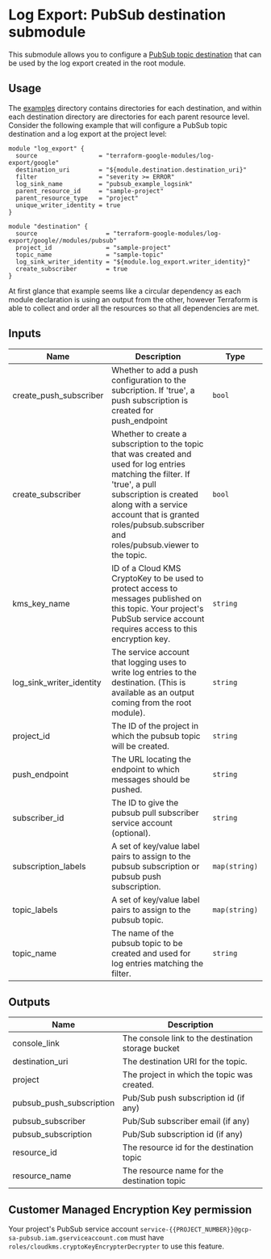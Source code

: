 # Log Export: PubSub destination submodule

This submodule allows you to configure a [PubSub topic destination](https://cloud.google.com/logging/docs/routing/overview#destinations) that
can be used by the log export created in the root module.

## Usage

The [examples](../../examples) directory contains directories for each destination, and within each destination directory are directories for each parent resource level. Consider the following
example that will configure a PubSub topic destination and a log export at the project level:

```hcl
module "log_export" {
  source                 = "terraform-google-modules/log-export/google"
  destination_uri        = "${module.destination.destination_uri}"
  filter                 = "severity >= ERROR"
  log_sink_name          = "pubsub_example_logsink"
  parent_resource_id     = "sample-project"
  parent_resource_type   = "project"
  unique_writer_identity = true
}

module "destination" {
  source                   = "terraform-google-modules/log-export/google//modules/pubsub"
  project_id               = "sample-project"
  topic_name               = "sample-topic"
  log_sink_writer_identity = "${module.log_export.writer_identity}"
  create_subscriber        = true
}
```

At first glance that example seems like a circular dependency as each module declaration is
using an output from the other, however Terraform is able to collect and order all the resources
so that all dependencies are met.

<!-- BEGINNING OF PRE-COMMIT-TERRAFORM DOCS HOOK -->
## Inputs

| Name | Description | Type | Default | Required |
|------|-------------|------|---------|:--------:|
| create\_push\_subscriber | Whether to add a push configuration to the subcription. If 'true', a push subscription is created for push\_endpoint | `bool` | `false` | no |
| create\_subscriber | Whether to create a subscription to the topic that was created and used for log entries matching the filter. If 'true', a pull subscription is created along with a service account that is granted roles/pubsub.subscriber and roles/pubsub.viewer to the topic. | `bool` | `false` | no |
| kms\_key\_name | ID of a Cloud KMS CryptoKey to be used to protect access to messages published on this topic. Your project's PubSub service account requires access to this encryption key. | `string` | `null` | no |
| log\_sink\_writer\_identity | The service account that logging uses to write log entries to the destination. (This is available as an output coming from the root module). | `string` | n/a | yes |
| project\_id | The ID of the project in which the pubsub topic will be created. | `string` | n/a | yes |
| push\_endpoint | The URL locating the endpoint to which messages should be pushed. | `string` | `""` | no |
| subscriber\_id | The ID to give the pubsub pull subscriber service account (optional). | `string` | `""` | no |
| subscription\_labels | A set of key/value label pairs to assign to the pubsub subscription or pubsub push subscription. | `map(string)` | `{}` | no |
| topic\_labels | A set of key/value label pairs to assign to the pubsub topic. | `map(string)` | `{}` | no |
| topic\_name | The name of the pubsub topic to be created and used for log entries matching the filter. | `string` | n/a | yes |

## Outputs

| Name | Description |
|------|-------------|
| console\_link | The console link to the destination storage bucket |
| destination\_uri | The destination URI for the topic. |
| project | The project in which the topic was created. |
| pubsub\_push\_subscription | Pub/Sub push subscription id (if any) |
| pubsub\_subscriber | Pub/Sub subscriber email (if any) |
| pubsub\_subscription | Pub/Sub subscription id (if any) |
| resource\_id | The resource id for the destination topic |
| resource\_name | The resource name for the destination topic |

<!-- END OF PRE-COMMIT-TERRAFORM DOCS HOOK -->

## Customer Managed Encryption Key permission

Your project's PubSub service account `service-{{PROJECT_NUMBER}}@gcp-sa-pubsub.iam.gserviceaccount.com` must have `roles/cloudkms.cryptoKeyEncrypterDecrypter` to use this feature.

